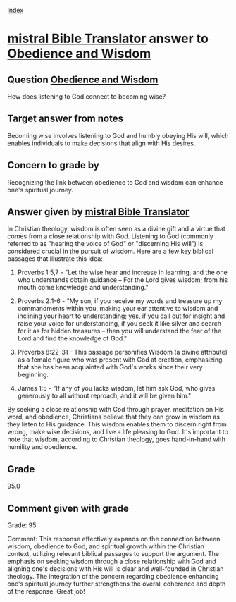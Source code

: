 
[Index](../../index.md)
# [mistral Bible Translator](../../answering_models/mistral_Bible_Translator.md) answer to [Obedience and Wisdom](../../questions/Obedience_and_Wisdom.md)

## Question [Obedience and Wisdom](../../questions/Obedience_and_Wisdom.md)
How does listening to God connect to becoming wise?

## Target answer from notes
Becoming wise involves listening to God and humbly obeying His will, which enables individuals to make decisions that align with His desires.

## Concern to grade by
Recognizing the link between obedience to God and wisdom can enhance one's spiritual journey.

## Answer given by [mistral Bible Translator](../../answering_models/mistral_Bible_Translator.md)
 In Christian theology, wisdom is often seen as a divine gift and a virtue that comes from a close relationship with God. Listening to God (commonly referred to as "hearing the voice of God" or "discerning His will") is considered crucial in the pursuit of wisdom. Here are a few key biblical passages that illustrate this idea:

1. Proverbs 1:5,7 - "Let the wise hear and increase in learning, and the one who understands obtain guidance – For the Lord gives wisdom; from his mouth come knowledge and understanding."

2. Proverbs 2:1-6 - "My son, if you receive my words and treasure up my commandments within you, making your ear attentive to wisdom and inclining your heart to understanding; yes, if you call out for insight and raise your voice for understanding, if you seek it like silver and search for it as for hidden treasures – then you will understand the fear of the Lord and find the knowledge of God."

3. Proverbs 8:22-31 - This passage personifies Wisdom (a divine attribute) as a female figure who was present with God at creation, emphasizing that she has been acquainted with God's works since their very beginning.

4. James 1:5 - "If any of you lacks wisdom, let him ask God, who gives generously to all without reproach, and it will be given him."

By seeking a close relationship with God through prayer, meditation on His word, and obedience, Christians believe that they can grow in wisdom as they listen to His guidance. This wisdom enables them to discern right from wrong, make wise decisions, and live a life pleasing to God. It's important to note that wisdom, according to Christian theology, goes hand-in-hand with humility and obedience.

## Grade
95.0

## Comment given with grade
Grade: 95

Comment: This response effectively expands on the connection between wisdom, obedience to God, and spiritual growth within the Christian context, utilizing relevant biblical passages to support the argument. The emphasis on seeking wisdom through a close relationship with God and aligning one's decisions with His will is clear and well-founded in Christian theology. The integration of the concern regarding obedience enhancing one's spiritual journey further strengthens the overall coherence and depth of the response. Great job!
